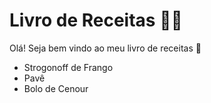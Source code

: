# Livro de Receitas :man_cook:

Olá! Seja bem vindo ao meu livro de receitas :shallow_pan_of_food:

- Strogonoff de Frango
- Pavê
- Bolo de Cenour